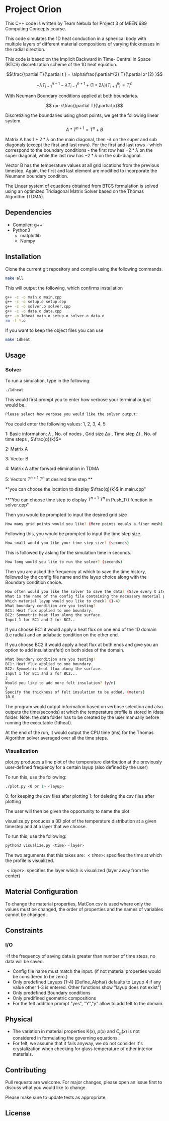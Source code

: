 # Project Orion
This C++ code is written by Team Nebula for Project 3 of MEEN 689 Computing Concepts course.

This code simulates the 1D heat conduction in a spherical body with multiple layers of different material compositions of varying thicknesses in the radial direction.

This code is based on the Implicit Backward in Time- Central in Space (BTCS) discretization scheme of the 1D heat equation.

$$\frac{\partial T}{\partial t } = \alpha\frac{\partial^{2} T}{\partial x^{2} }$$

$$-{\lambda T_{i+1}^{n+1}}  - \lambda T_{i-1}^{n+1} + (1 + 2\lambda)(T_{i+1}^{n}) = T_{i}^{n}$$

With Neumann Boundary conditions applied at both boundaries. 

$$ q=-k\frac{\partial T}{\partial x}$$

Discretizing the boundaries using ghost points, we get the following linear system.
$$ A*T^{n+1} = T^{n} + B$$

Matrix A has $1+2*\lambda$ on the main diagonal, then -$\lambda$ on the super and sub diagonals (except the first and last rows). For the first and last rows - which correspond to the boundary conditions - the first row has $-2*\lambda$ on the super diagonal, while the last row has $-2*\lambda$ on the sub-diagonal.

Vector B has the temperature values at all grid locations from the previous timestep. Again, the first and last element are modified to incorporate the Neumann boundary condition. 


The Linear system of equations obtained from BTCS formulation is solved using an optimized Tridiagonal Matrix Solver based on the Thomas Algorithm (TDMA).

  
## Dependencies

- Compiler: g++
- Python3
  - matplotlib
  - Numpy

## Installation

Clone the current git repository and compile using the following commands.
```bash
make all
```
This will output the following, which confirms installation
```bash
g++ -c -o main.o main.cpp
g++ -c -o setup.o setup.cpp
g++ -c -o solver.o solver.cpp
g++ -c -o data.o data.cpp
g++ -o 1dheat main.o setup.o solver.o data.o
rm -f *.o
```
If you want to keep the object files you can use
```bash
make 1dheat
```
## Usage
### Solver
To run a simulation, type in the following:
```bash
./1dheat
```
This would first prompt you to enter how verbose your terminal output would be.
```bash
Please select how verbose you would like the solver output:
```
You could enter the following values: 1, 2, 3, 4, 5
 

1: Basic information; $\lambda$ , No. of nodes , Grid size $\Delta x$ , Time step $\Delta t$ , No. of time steps , $\frac{q}{k}$*

2: Matrix A

3: Vector B 

4: Matrix A after forward elimination in TDMA

5: Vectors $T^{n+1}$ $T^{n}$ at desired time step **



*"you can choose the location to display $\frac{q}{k}$ in main.cpp"

**"You can choose time step to display $T^{n+1}$ $T^{n}$ in Push_T() function in solver.cpp"


Then you would be prompted to input the desired grid size
```bash
How many grid points would you like? (More points equals a finer mesh)
```
Following this, you would be prompted to input the time step size.
```bash
How small would you like your time step size? (seconds)
```
This is followed by asking for the simulation time in seconds.

```bash
How long would you like to run the solver? (seconds)
```

Then you are asked the frequency at which to save the time history, followed by the config file name and the layup choice along with the Boundary condition choice.
```bash
How often would you like the solver to save the data? (Save every X iterations)
What is the name of the config file containing the necessary material properties?
Which material layup would you like to check? (1-4)
What boundary condition are you testing?
BC1: Heat flux applied to one boundary.
BC2: Symmetric heat flux along the surface.
Input 1 for BC1 and 2 for BC2..
```
If you choose BC1 it would apply a heat flux on one end of the 1D domain (i.e radial) and an adiabatic condition on the other end.

If you choose BC2 it would apply a heat flux at both ends and give you an option to add insulation(felt) on both sides of the domain.

```bash
What boundary condition are you testing?
BC1: Heat flux applied to one boundary.
BC2: Symmetric heat flux along the surface.
Input 1 for BC1 and 2 for BC2...
2
Would you like to add more felt insulation? (y/n)
y
Specify the thickness of felt insulation to be added. (meters)
10.0
```
The program would output information based on verbose selection and also outputs the time(seconds) at which the temperature profile is stored in /data folder. Note: the data folder has to be created by the user manually before running the executable (1dheat).

At the end of the run, it would output the CPU time (ms) for the Thomas Algorithm solver averaged over all the time steps.
### Visualization

plot.py produces a line plot of the temperature distribution at the previously user-defined frequency for a certain layup (also defined by the user)

To run this, use the following:
```bash
./plot.py <0 or 1> <layup>
```
0: for keeping the csv files after plotting
1: for deleting the csv files after plotting

The user will then be given the opportunity to name the plot

visualize.py produces a 3D plot of the temperature distribution at a given timestep and at a layer that we choose.

To run this, use the following:
```bash
python3 visualize.py <time> <layer>
```
The two arguments that this takes are:
$<time>$: specifies the time at which the profile is visualized.

$<layer>$: specifies the layer which is visualized (layer away from the center)

## Material Configuration 
To change the material properties, MatCon.csv is used where only the values must be changed, the order of properties and the names of variables cannot be changed.

## Constraints
### I/O
-If the frequency of saving data is greater than number of time steps, no data will be saved.
- Config file name must match the input. (if not material properties would be considered to be zero.) 
- Only predefined Layups (1-4) [Define_Alpha() defaults to Layup 4 if any value other 1-3 is entered. Other functions show "layup does not exist"]
- Only predefined Boundary conditions
- Only predifined geometric compositions
- For the felt addition prompt "yes", "Y","y" allow to add felt to the domain.
## Physical
- The variation in material properties K(x), $\rho(x)$ and $C_{p}(x)$ is not considered in formulating the governing equations.
- For felt, we assume that it fails anyway, we do not consider it's crystalization when checking for glass temperature of other interior materials. 
## Contributing

Pull requests are welcome. For major changes, please open an issue first
to discuss what you would like to change.

Please make sure to update tests as appropriate.

## License


